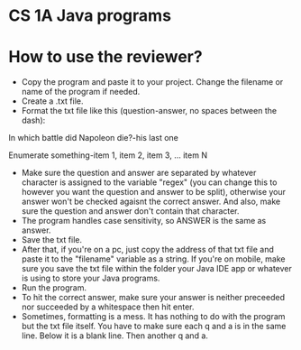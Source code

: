 # CS 1A Java programs
# How to use the reviewer?
* Copy the program and paste it to your project. Change the filename or name of the program if needed.
* Create a .txt file.
* Format the txt file like this (question-answer, no spaces between the dash):

In which battle did Napoleon die?-his last one

Enumerate something-item 1, item 2, item 3, ... item N

* Make sure the question and answer are separated by whatever character is assigned to the variable "regex" (you can change this to however you want the question and answer to be split), otherwise your answer won't be checked agaisnt the correct answer. And also, make sure the question and answer don't contain that character.
* The program handles case sensitivity, so ANSWER is the same as answer.
* Save the txt file.
* After that, if you're on a pc, just copy the address of that txt file and paste it to the "filename" variable as a string. If you're on mobile, make sure you save the txt file within the folder your Java IDE app or whatever is using to store your Java programs.
* Run the program.
* To hit the correct answer, make sure your answer is neither preceeded nor succeeded by a whitespace then hit enter.
* Sometimes, formatting is a mess. It has nothing to do with the program but the txt file itself. You have to make sure each q and a is in the same line. Below it is a blank line. Then another q and a.
